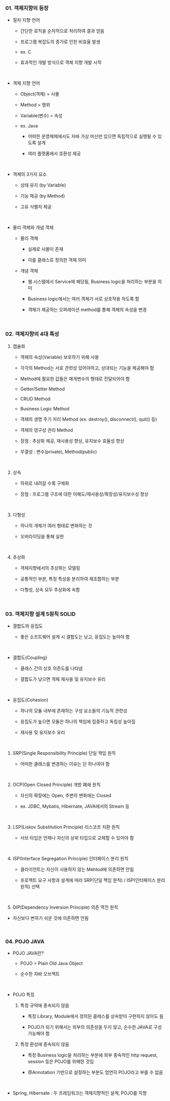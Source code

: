 <h3>01. 객체지향의 등장</h3>

* 절차 지향 언어

  * 간단한 로직을 순차적으로 처리하여 결과 얻음

  * 프로그램 복잡도의 증가로 인한 비효율 발생

  * ex. C

  * 효과적인 개발 방식으로 객체 지향 개발 시작


<br>

* 객체 지향 언어

  * Object(객체) = 사물

  * Method = 행위

  * Variable(변수) = 속성

  * ex. Java

    * 어떠한 운영체제에서도 자바 가상 머신만 있으면 독립적으로 실행될 수 있도록 설계
    
    * 여러 플랫폼에서 호환성 제공

<br>

* 객체의 3가지 요소

  * 상태 유지 (by Variable)

  * 기능 제공 (by Method)

  * 고유 식별자 제공

<br>

* 물리 객체와 개념 객체

  * 물리 객체
    
    * 실제로 사물이 존재

    * 이를 클래스로 정의한 객체 의미

  * 개념 객체
  
    * 웹 시스템에서 Service에 해당됨, Business logic을 처리하는 부분을 의미

    * Business logic에서는 여러 객체가 서로 상호작용 하도록 함

    * 객체가 제공하는 오퍼레이션 method를 통해 객체의 속성을 변경

<br>

<h3>02. 객체지향의 4대 특성</h3>

1) 캡슐화 

   * 객체의 속성(Variable) 보호하기 위해 사용

   * 각각의 Method는 서로 관련성 있어야하고, 상대되는 기능을 제공해야 함

   * Method에 필요한 값들은 매개변수의 형태로 전달되어야 함

   * Getter/Setter Method

   * CRUD Method

   * Business Logic Method

   * 객체의 생명 주기 처리 Method (ex. destroy(), disconnect(), quit() 등)

   * 객체의 영구성 관리 Method

   * 장점 : 추상화 제공, 재사용성 향상, 유지보수 효율성 향상

   * 무결성 : 변수(private), Method(public)

<br>

2) 상속

   * 하위로 내려갈 수록 구체화

   * 장점 : 프로그램 구조에 대한 이해도/재사용성/확장성/유지보수성 향상

<br>

3) 다형성

   * 하나의 개체가 여러 형태로 변화하는 것

   * 오버라이딩을 통해 실현

<br>

4) 추상화

   * 객체지향에서의 추상화는 모델링

   * 공통적인 부분, 특정 특성을 분리하여 재조합하는 부분

   * 다형성, 상속 모두 추상화에 속함

<br>

<h3>03. 객체지향 설계 5원칙 SOLID</h3>

* 결합도와 응집도

  * 좋은 소프트웨어 설계 시 결합도는 낮고, 응집도는 높아야 함

<br>

  * 결합도(Coupling)

    * 클래스 간의 상호 의존도를 나타냄

    * 결합도가 낮으면 객체 재사용 및 유지보수 유리

<br>

  * 응집도(Cohesion)

    * 하나의 모듈 내부에 존재하는 구성 요소들의 기능적 관련성

    * 응집도가 높으면 모듈은 하나의 책임에 집중하고 독립성 높아짐

    * 재사용 및 유지보수 유리

<br>

1) SRP(Single Responsibility Principle) 단일 책임 원칙

   * 어떠한 클래스를 변경하는 이유는 단 하나여야 함

<br>

2) OCP(Open Closed Principle) 개방 폐쇄 원칙

   * 자신의 확장에는 Open, 주변의 변화에는 Closed

   * ex. JDBC, Mybatis, Hibernate, JAVA에서의 Stream 등

<br>

3) LSP(Liskov Substitution Principle) 리스코프 치환 원칙

   * 서브 타입은 언제나 자신의 상위 타입으로 교체할 수 있어야 함

<br>

4) ISP(Interface Segregation Principle) 인터페이스 분리 원칙

   * 클라이언트는 자신이 사용하지 않는 Mehtod에 의존하면 안됨

   * 프로젝트 요구 사항과 설계에 따라 SRP(단일 책임 원칙) / ISP(인터페이스 분리 원칙) 선택

<br>

5) DIP(Dependency Inversion Principle) 의존 역전 원칙

  * 자신보다 변하기 쉬운 것에 의존하면 안됨

<br>

<h3>04. POJO JAVA</h3>

* POJO JAVA란?

  * POJO = Plain Old Java Object

  * 순수한 자바 오브젝트

<br>

* POJO 특징

  1) 특정 규약에 종속되지 않음

     * 특정 Library, Module에서 정의된 클레스를 상속받아 구현하지 않아도 됨

     * POJO가 되기 위해서는 외부의 의존성을 두지 않고, 순수한 JAVA로 구성 가능해야 함

  2) 특정 환성에 종속되지 않음

     * 특정 Business logic을 처리하는 부분에 외부 종속적인 http request, session 등은 POJO를 위배한 것임

     * @Annotation 기반으로 설정하는 부분도 엄연히 POJO라고 부를 수 없음

<br>

* Spring, Hibernate : 두 프레임워크는 객체지향적인 설계, POJO를 지향
